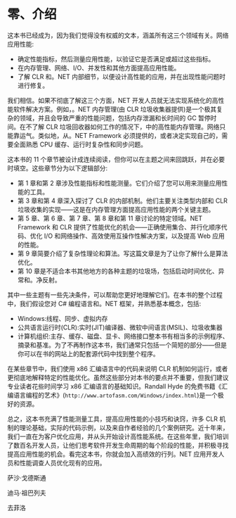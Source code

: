 # 零、介绍

这本书已经成为，因为我们觉得没有权威的文本，涵盖所有这三个领域有关。网络应用性能:

*   确定性能指标，然后测量应用性能，以验证它是否满足或超过这些指标。
*   在内存管理、网络、I/O、并发性和其他方面提高应用性能。
*   了解 CLR 和。NET 内部细节，以便设计高性能的应用，并在出现性能问题时进行修复。

我们相信。如果不彻底了解这三个方面，NET 开发人员就无法实现系统化的高性能软件解决方案。例如，。NET 内存管理(由 CLR 垃圾收集器提供)是一个极其复杂的领域，并且会导致严重的性能问题，包括内存泄漏和长时间的 GC 暂停时间。在不了解 CLR 垃圾回收器如何工作的情况下，中的高性能内存管理。网络只能靠运气。类似地，从。NET Framework 必须提供的，或者决定实现自己的，需要全面熟悉 CPU 缓存、运行时复杂性和同步问题。

这本书的 11 个章节被设计成连续阅读，但你可以在主题之间来回跳跃，并在必要时填空。这些章节分为以下逻辑部分:

*   第 1 章和第 2 章涉及性能指标和性能测量。它们介绍了您可以用来测量应用性能的工具。
*   第 3 章和第 4 章深入探讨了 CLR 的内部机制。他们主要关注类型内部和 CLR 垃圾收集的实现——这是在内存管理方面提高应用性能的两个关键主题。
*   第 5 章、第 6 章、第 7 章、第 8 章和第 11 章讨论的特定领域。NET Framework 和 CLR 提供了性能优化的机会——正确使用集合、并行化顺序代码、优化 I/O 和网络操作、高效使用互操作性解决方案，以及提高 Web 应用的性能。
*   第 9 章简要介绍了复杂性理论和算法。写这篇文章是为了让你了解什么是算法优化。
*   第 10 章是不适合本书其他地方的各种主题的垃圾场，包括启动时间优化、异常和。净反射。

其中一些主题有一些先决条件，可以帮助您更好地理解它们。在本书的整个过程中，我们假设您对 C# 编程语言和。NET 框架，并熟悉基本概念，包括:

*   Windows:线程、同步、虚拟内存
*   公共语言运行时(CLR):实时(JIT)编译器、微软中间语言(MSIL)、垃圾收集器
*   计算机组织:主存、缓存、磁盘、显卡、网络接口整本书有相当多的示例程序、摘录和基准。为了不再制作这本书，我们通常只包括一个简短的部分——但是你可以在书的网站上的配套源代码中找到整个程序。

在某些章节中，我们使用 x86 汇编语言中的代码来说明 CLR 机制如何运行，或者更彻底地解释特定的性能优化。虽然这些部分对本书的要点并不重要，但我们建议专业读者花些时间学习 x86 汇编语言的基础知识。Randall Hyde 的免费书籍《汇编语言编程的艺术》(`http://www.artofasm.com/Windows/index.html`)是一个极好的资源。

总之，这本书充满了性能测量工具，提高应用性能的小技巧和诀窍，许多 CLR 机制的理论基础，实际的代码示例，以及来自作者经验的几个案例研究。近十年来，我们一直在为客户优化应用，并从头开始设计高性能系统。在这些年里，我们培训了数百名开发人员，让他们思考软件开发生命周期的每个阶段的性能，并积极寻找提高应用性能的机会。看完这本书，你就会加入高绩效的行列。NET 应用开发人员和性能调查人员优化现有的应用。

萨沙·戈德斯通

迪马·祖巴列夫

去菲洛